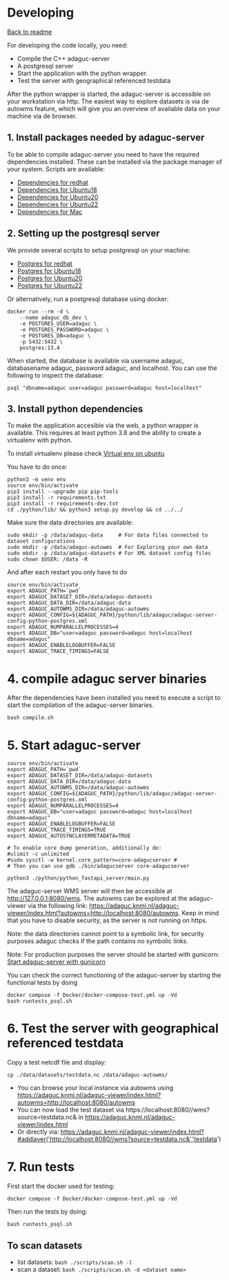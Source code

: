 # Developing

[Back to readme](../Readme.md)

For developing the code locally, you need:
* Compile the C++ adaguc-server
* A postgresql server
* Start the application with the python wrapper.
* Test the server with geographical referenced testdata

After the python wrapper is started, the adaguc-server is accessible on your workstation via http. The easiest way to explore datasets is via de autowms feature, which will give you an overview of available data on your machine via de browser.

## 1. Install packages needed by adaguc-server

To be able to compile adaguc-server you need to have the required dependencies installed. These can be installed via the package manager of your system. Scripts are available:

- [Dependencies for redhat](./developing/scripts/redhat_install_dependencies.md)
- [Dependencies for Ubuntu18](./developing/scripts/ubuntu_18_install_dependencies.md)
- [Dependencies for Ubuntu20](./developing/scripts/ubuntu_20_install_dependencies.md)
- [Dependencies for Ubuntu22](./developing/scripts/ubuntu_22_install_dependencies.md)
- [Dependencies for Mac](./developing/scripts/mac_install_dependencies.md)

## 2. Setting up the postgresql server

We provide several scripts to setup postgresql on your machine:

- [Postgres for redhat](./developing/scripts/redhat_setup_postgres.md)
- [Postgres for Ubuntu18](./developing/scripts/ubuntu_18_setup_postgres.md)
- [Postgres for Ubuntu20](./developing/scripts/ubuntu_20_setup_postgres.md)
- [Postgres for Ubuntu22](./developing/scripts/ubuntu_22_setup_postgres.md)

Or alternatively, run a postgresql database using docker:
```shell
docker run --rm -d \
    --name adaguc_db_dev \
    -e POSTGRES_USER=adaguc \
    -e POSTGRES_PASSWORD=adaguc \
    -e POSTGRES_DB=adaguc \
    -p 5432:5432 \
    postgres:13.4
```

When started, the database is available via username adaguc, databasename adaguc, password adaguc, and localhost. You can use the following to inspect the database:

`psql "dbname=adaguc user=adaguc password=adaguc host=localhost"`


## 3. Install python dependencies

To make the application accesible via the web, a python wrapper is available. This requires at least python 3.8 and the ability to create a virtualenv with python.

To install virtualenv please check [Virtual env on ubuntu](./developing/scripts/virtual-env-with-ubuntu.md)

You have to do once:

```
python3 -m venv env
source env/bin/activate
pip3 install --upgrade pip pip-tools
pip3 install -r requirements.txt
pip3 install -r requirements-dev.txt
cd ./python/lib/ && python3 setup.py develop && cd ../../
```
Make sure the data directories are available:

``` 
sudo mkdir -p /data/adaguc-data     # For data files connected to dataset configurations
sudo mkdir -p /data/adaguc-autowms  # For Exploring your own data
sudo mkdir -p /data/adaguc-datasets # For XML dataset config files
sudo chown $USER: /data -R 
```

And after each restart you only have to do

```
source env/bin/activate
export ADAGUC_PATH=`pwd`
export ADAGUC_DATASET_DIR=/data/adaguc-datasets
export ADAGUC_DATA_DIR=/data/adaguc-data
export ADAGUC_AUTOWMS_DIR=/data/adaguc-autowms
export ADAGUC_CONFIG=${ADAGUC_PATH}/python/lib/adaguc/adaguc-server-config-python-postgres.xml
export ADAGUC_NUMPARALLELPROCESSES=4
export ADAGUC_DB="user=adaguc password=adaguc host=localhost dbname=adaguc"
export ADAGUC_ENABLELOGBUFFER=FALSE
export ADAGUC_TRACE_TIMINGS=FALSE
```

# 4. compile adaguc server binaries

After the dependencies have been installed you need to execute a script to start the compilation of the adaguc-server binaries.

```
bash compile.sh
```

# 5. Start adaguc-server

```
source env/bin/activate
export ADAGUC_PATH=`pwd`
export ADAGUC_DATASET_DIR=/data/adaguc-datasets
export ADAGUC_DATA_DIR=/data/adaguc-data
export ADAGUC_AUTOWMS_DIR=/data/adaguc-autowms
export ADAGUC_CONFIG=${ADAGUC_PATH}/python/lib/adaguc/adaguc-server-config-python-postgres.xml
export ADAGUC_NUMPARALLELPROCESSES=4
export ADAGUC_DB="user=adaguc password=adaguc host=localhost dbname=adaguc"
export ADAGUC_ENABLELOGBUFFER=FALSE
export ADAGUC_TRACE_TIMINGS=TRUE
export ADAGUC_AUTOSYNCLAYERMETADATA=TRUE

# To enable core dump generation, additionally do:
#ulimit -c unlimited
#sudo sysctl -w kernel.core_pattern=core-adagucserver #
# Then you can use gdb ./bin/adagucserver core-adagucserver

python3 ./python/python_fastapi_server/main.py
```

The adaguc-server WMS server will then be accessible at http://127.0.0.1:8080/wms. The autowms can be explored at the adaguc-viewer via the following link: https://adaguc.knmi.nl/adaguc-viewer/index.html?autowms=http://localhost:8080/autowms. Keep in mind that you have to disable security, as the server is not running on https.

Note: the data directories cannot point to a symbolic link, for security purposes adaguc checks if the path contains no symbolic links.

Note: For production purposes the server should be started with gunicorn: [Start adaguc-server with gunicorn](./developing/scripts/start-adaguc-server-production-with-gunicorn.md)

You can check the correct functioning of the adaguc-server by starting the functional tests by doing

```
docker compose -f Docker/docker-compose-test.yml up -Vd
bash runtests_psql.sh
```

# 6. Test the server with geographical referenced testdata

Copy a test netcdf file and display:

`cp ./data/datasets/testdata.nc /data/adaguc-autowms/`

- You can browse your local instance via autowms using https://adaguc.knmi.nl/adaguc-viewer/index.html?autowms=http://localhost:8080/autowms
- You can now load the test dataset via https://localhost:8080//wms?source=testdata.nc& in https://adaguc.knmi.nl/adaguc-viewer/index.html
- Or directly via: https://adaguc.knmi.nl/adaguc-viewer/index.html?#addlayer('http://localhost:8080//wms?source=testdata.nc&','testdata')


# 7. Run tests

First start the docker used for testing: 

```
docker compose -f Docker/docker-compose-test.yml up -Vd
```

Then run the tests by doing:

```
bash runtests_psql.sh
```

## To scan datasets


- list datasets: `bash ./scripts/scan.sh -l`
- scan a dataset: `bash ./scripts/scan.sh -d <dataset name>`